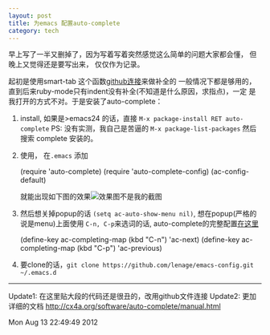 ```yaml
---
layout: post
title: 为emacs 配置auto-complete
category: tech
---
```

早上写了一半又删掉了，因为写着写着突然感觉这么简单的问题大家都会懂，
但晚上又觉得还是要写出来， 仅仅作为记录。

起初是使用smart-tab 这个函数[github连接](https://github.com/lenage/emacs-config/blob/master/lenage/tabs.el)来做补全的
一般情况下都是够用的， 直到后来ruby-mode只有indent没有补全(不知道是什么原因，求指点)，一定
是我打开的方式不对。于是安装了auto-complete：

1. install, 如果是>emacs24 的话，直接 `M-x package-install RET auto-complete`
   PS: 没有实测，我自己是苦逼的 `M-x package-list-packages` 然后搜索 complete 安装的。

2. 使用， 在`.emacs` 添加

    (require 'auto-complete)
    (require 'auto-complete-config)
    (ac-config-default)

    就能出现如下图的效果![效果图不是我的截图](http://cx4a.org/software/auto-complete/ac.png)

3. 然后想关掉popup的话 `(setq ac-auto-show-menu nil)`, 想在popup(严格的说是menu)上面使用
   `C-n, C-p`来选词的话, auto-complete的完整配置[在这里](https://github.com/lenage/emacs-config/blob/master/lenage/auto-complete.el)

    (define-key ac-completing-map (kbd "C-n") 'ac-next)
    (define-key ac-completing-map (kbd "C-p") 'ac-previous)



4. 要clone的话，`git clone https://github.com/lenage/emacs-config.git ~/.emacs.d`

----
Update1: 在这里贴大段的代码还是很丑的，改用github文件连接
Update2: 更加详细的文档 http://cx4a.org/software/auto-complete/manual.html

Mon Aug 13 22:49:49 2012
